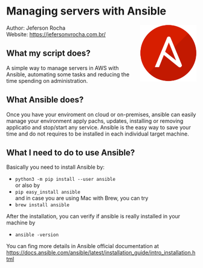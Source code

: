 # Managing servers with Ansible

<img src="./ansible.png" align="right"
     alt="Ansible" width="150
     " height="150">

Author: Jeferson Rocha<br>
Website: https://jefersonvrocha.com.br/

## What my script does?
A simple way to manage servers in AWS with Ansible, automating some tasks and reducing the time spending on administration.

## What Ansible does?


Once you have your enviroment on cloud or on-premises, ansible can easily manage your environment apply pachs, updates, installing or removing applicatio and stop/start any service. 
  Ansible is the easy way to save your time and do not requires to be installed in each individual target machine.

## What I need to do to use Ansible?
Basically you need to install Ansible by:
* <code>python3 -m pip install --user ansible</code> <br>
or also by 
* <code>pip easy_install ansible</code><br>
 and in case you are using Mac with Brew, you can try 
* <code>brew install ansible</code>

After the installation, you can verify if ansible is really installed in your machine by
* <code>ansible -version</code>

You can fing more details in Ansible official documentation at https://docs.ansible.com/ansible/latest/installation_guide/intro_installation.html

